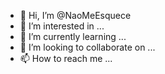 - 👋 Hi, I’m @NaoMeEsquece
- 👀 I’m interested in ...
- 🌱 I’m currently learning ...
- 💞️ I’m looking to collaborate on ...
- 📫 How to reach me ...

<!---
NaoMeEsquece/NaoMeEsquece is a ✨ special ✨ repository because its `README.md` (this file) appears on your GitHub profile.
You can click the Preview link to take a look at your changes.
--->
